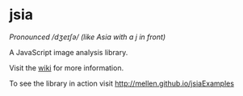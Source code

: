 # jsia

*Pronounced /dʒeɪʃə/ (like Asia with a j in front)*

A JavaScript image analysis library.

Visit the [wiki](https://github.com/Mellen/jsia/wiki) for more information.

To see the library in action visit http://mellen.github.io/jsiaExamples